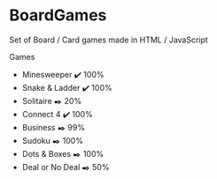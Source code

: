 # BoardGames
Set of Board / Card games made in HTML / JavaScript

Games
- Minesweeper :heavy_check_mark: 100% 
- Snake & Ladder :heavy_check_mark: 100% 
- Solitaire :black_nib: 20% 
- Connect 4 :heavy_check_mark: 100% 
- Business :black_nib: 99% 
- Sudoku :black_nib: 100% 
- Dots & Boxes :black_nib: 100% 
- Deal or No Deal :black_nib: 50% 

